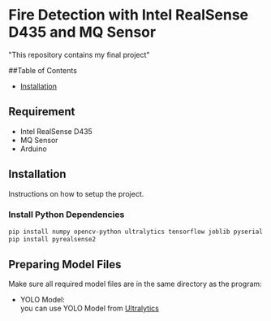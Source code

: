 # Fire Detection with Intel RealSense D435 and MQ Sensor

"This repository contains my final project"

##Table of Contents
- [Installation](#Installation)

## Requirement
- Intel RealSense D435
- MQ Sensor
- Arduino
  
## Installation
Instructions on how to setup the project.

### Install Python Dependencies
```sh
pip install numpy opencv-python ultralytics tensorflow joblib pyserial pandas openpyxl
pip install pyrealsense2
```

## Preparing Model Files
Make sure all required model files are in the same directory as the program:
- YOLO Model: <br/>
  you can use YOLO Model from [Ultralytics](https://www.ultralytics.com/)

